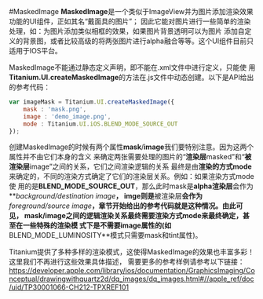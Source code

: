 #MaskedImage
**MaskedImage**是一个类似于ImageView并为图片添加渲染效果功能的UI组件，正如其名“戴面具的图片”；
因此它能对图片进行一些简单的渲染处理，如：为图片添加类似相框的效果，如果图片背景透明可以为图片
添加自定义的背景图，或者比较高级的将两张图片进行alpha融合等等。这个UI组件目前只适用于IOS平台。

MaskedImage不能通过静态定义声明，即不能在.xml文件中进行定义，只能使
用**Titanium.UI.createMaskedImage**的方法在.js文件中动态创建。以下是API给出的参考代码：

```js
var imageMask = Titanium.UI.createMaskedImage({
    mask : 'mask.png',
    image : 'demo_image.png',
    mode : Titanium.UI.iOS.BLEND_MODE_SOURCE_OUT
});
```

创建MaskedImage的时候有两个属性**mask**/**image**我们要特别注意。因为这两个属性并不由它们本身的含义
来确定两张需要处理的图片的“**渲染层**masked”和“**被渲染层**image”之间的关系，它们之间渲染逻辑的关系
最终是由**渲染的方式mode**来确定的，不同的渲染方式确定了它们的渲染层关系。例如：如果渲染方式mode使
用的是**BLEND_MODE_SOURCE_OUT**，那么此时mask是**alpha渲染层**会作为**_background/destination image_**，
imge则是**被渲染层**会作为**_foreground/source image_**，章节开始给出的参考代码就是这种情况。由此可见，
mask/image之间的逻辑渲染关系最终需要渲染方式mode来最终确定，甚至在一些特殊的渲染模
式下是不需要image属性的(如**BLEND_MODE_LUMINOSITY**模式只需要mask和tint属性)。

Titanium提供了多种多样的渲染模式，这使得MaskedImage的效果也丰富多彩！这里我们不再进行这些效果具体描述，
需要更多的参考样例请参考以下链接：
https://developer.apple.com/library/ios/documentation/GraphicsImaging/Conceptual/drawingwithquartz2d/dq_images/dq_images.html#//apple_ref/doc/uid/TP30001066-CH212-TPXREF101
